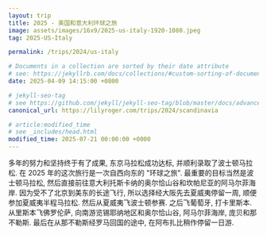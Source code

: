 ```yaml
---
layout: trip
title: 2025 - 美国和意大利环球之旅
image: assets/images/16x9/2025-us-italy-1920-1080.jpeg
tag: 2025-US-Italy

permalink: /trips/2024/us-italy

# Documents in a collection are sorted by their date attribute
# see: https://jekyllrb.com/docs/collections/#custom-sorting-of-documents
date: 2025-04-09 14:15:00 +0800

# jekyll-seo-tag
# see https://github.com/jekyll/jekyll-seo-tag/blob/master/docs/advanced-usage.md
canonical_url: https://lilyroger.com/trips/2024/scandinavia

# article:modified_time
# see _includes/head.html
modified_time: 2025-07-21 00:00:00 +0000
---
```


多年的努力和坚持终于有了成果, 东京马拉松成功达标, 并顺利录取了波士顿马拉松. 在 2025 年的这次旅行是一次自西向东的 "环球之旅". 最重要的目标当然是波士顿马拉松, 然后直接前往意大利托斯卡纳的奥尔恰山谷和坎帕尼亚的阿马尔菲海岸. 因为受不了北京到美东的长途飞行, 所以选择经大阪先去夏威夷停留一周, 顺便参加夏威夷半程马拉松. 然后从夏威夷飞波士顿参赛. 之后飞葡萄牙, 打卡里斯本. 从里斯本飞佛罗伦萨, 向南游览锡耶纳地区和奥尔恰山谷, 阿马尔菲海岸, 庞贝和那不勒斯. 最后在从那不勒斯经罗马回国的途中, 在阿布扎比稍作停留一日游.
